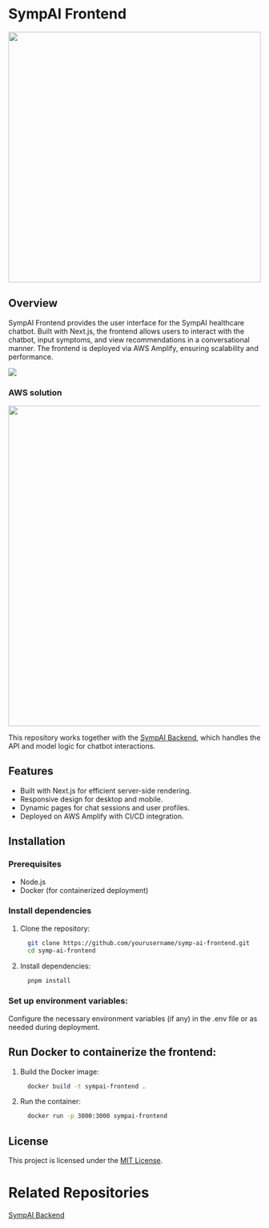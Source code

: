 # SympAI Frontend

<image src="https://github.com/MoKenawy/sympai-front/blob/master/docs/symp-ai-logo.jfif" width="100%" height="500px"/>


## Overview
SympAI Frontend provides the user interface for the SympAI healthcare chatbot. Built with Next.js, the frontend allows users to interact with the chatbot, input symptoms, and view recommendations in a conversational manner. The frontend is deployed via AWS Amplify, ensuring scalability and performance.


<image src="https://github.com/MoKenawy/sympai-front/blob/master/docs/UI-2.png" />
</br>

### AWS solution

<image src="https://github.com/MoKenawy/sympai-front/blob/master/docs/aws%20solution_V3.drawio.png" width="1280" height="640"/>


This repository works together with the [SympAI Backend](https://github.com/MoKenawy/sympai-backend), which handles the API and model logic for chatbot interactions.


## Features
- Built with Next.js for efficient server-side rendering.
- Responsive design for desktop and mobile.
- Dynamic pages for chat sessions and user profiles.
- Deployed on AWS Amplify with CI/CD integration.

## Installation

### Prerequisites
- Node.js
- Docker (for containerized deployment)

### Install dependencies

1. Clone the repository:
   ```bash
     git clone https://github.com/yourusername/symp-ai-frontend.git
     cd symp-ai-frontend
   ```
2. Install dependencies:
   ```bash
     pnpm install
   ```

### Set up environment variables:
Configure the necessary environment variables (if any) in the .env file or as needed during deployment.

## Run Docker to containerize the frontend:
1. Build the Docker image:
   ```bash
     docker build -t sympai-frontend .
   ```

2. Run the container:
   ```bash
     docker run -p 3000:3000 sympai-frontend
   ```


## License
This project is licensed under the [MIT License](https://github.com/MoKenawy/sympai-front/blob/master/LICENSE).

# Related Repositories
[SympAI Backend](https://github.com/MoKenawy/sympai-backend)
